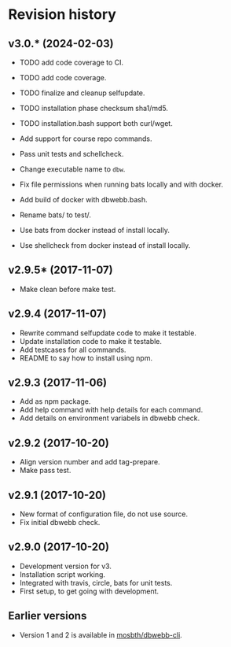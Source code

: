 Revision history
=================================

v3.0.* (2024-02-03)
---------------------------------

* TODO add code coverage to CI.
* TODO add code coverage.
* TODO finalize and cleanup selfupdate.
* TODO installation phase checksum sha1/md5.
* TODO installation.bash support both curl/wget.

* Add support for course repo commands.
* Pass unit tests and schellcheck.
* Change executable name to `dbw`.
* Fix file permissions when running bats locally and with docker.
* Add build of docker with dbwebb.bash.
* Rename bats/ to test/.
* Use bats from docker instead of install locally.
* Use shellcheck from docker instead of install locally.


v2.9.5* (2017-11-07)
---------------------------------

* Make clean before make test.


v2.9.4 (2017-11-07)
---------------------------------

* Rewrite command selfupdate code to make it testable.
* Update installation code to make it testable.
* Add testcases for all commands.
* README to say how to install using npm.


v2.9.3 (2017-11-06)
---------------------------------

* Add as npm package.
* Add help command with help details for each command.
* Add details on environment variabels in dbwebb check.


v2.9.2 (2017-10-20)
---------------------------------

* Align version number and add tag-prepare.
* Make pass test.


v2.9.1 (2017-10-20)
---------------------------------

* New format of configuration file, do not use source.
* Fix initial dbwebb check.


v2.9.0 (2017-10-20)
---------------------------------

* Development version for v3.
* Installation script working.
* Integrated with travis, circle, bats for unit tests.
* First setup, to get going with development.


Earlier versions
---------------------------------

* Version 1 and 2 is available in [mosbth/dbwebb-cli](https://github.com/mosbth/dbwebb-cli).
